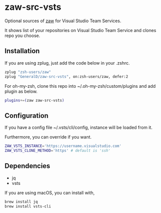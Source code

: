 # zaw-src-vsts

Optional sources of [zaw](https://github.com/zsh-users/zaw) for Visual Studio Team Services.

It shows list of your repositories on Visual Studio Team Service and clones repo you choose.

## Installation

If you are using zplug, just add the code below in your .zshrc.

```zsh
zplug "zsh-users/zaw"
zplug "GeneralD/zaw-src-vsts", on:zsh-users/zaw, defer:2
```

For oh-my-zsh, clone this repo into ~/.oh-my-zsh/custom/plugins and add plugin as below.

```zsh
plugins+=(zaw zaw-src-vsts)
```

## Configuration

If you have a config file ~/.vsts/cli/config, instance will be loaded from it.

Furthermore, you can override if you want.

```zsh
ZAW_VSTS_INSTANCE='https://username.visualstudio.com'
ZAW_VSTS_CLONE_METHOD='https' # default is 'ssh'
```

## Dependencies

- jq
- vsts

If you are using macOS, you can install with,

```sh
brew install jq
brew install vsts-cli
```
